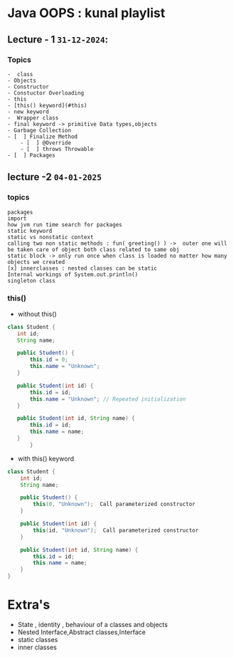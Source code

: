 
# Java OOPS : kunal playlist
 
## Lecture - 1 ```31-12-2024```: 
 ### Topics
    -  class
    - Objects
    - Constructor
    - Constuctor Overloading
    - this
    - [this() keyword](#this)
    - new keyword
    -  Wrapper class
    - final keyword -> primitive Data types,objects
    - Garbage Collection 
    - [  ] Finalize Method 
        - [  ] @Override 
        - [  ] throws Throwable 
    - [  ] Packages 


## lecture -2 ```04-01-2025```
 ### topics
    packages
    import
    how jvm run time search for packages
    static keyword
    static vs nonstatic context
    calling two non static methods : fun( greeting() ) ->  outer one will be taken care of object both class related to same obj
    static block -> only run once when class is loaded no matter how many objects we created
    [x] innerclasses : nested classes can be static 
    Internal workings of System.out.println()
    singleton class 

### this()
- without this()
 ```java
class Student {
    int id;
    String name;

    public Student() {
        this.id = 0;
        this.name = "Unknown";
    }

    public Student(int id) {
        this.id = id;
        this.name = "Unknown"; // Repeated initialization
    }

    public Student(int id, String name) {
        this.id = id;
        this.name = name;
    }
        }
```
-  with this() keyword
```java
class Student {
    int id;
    String name;

    public Student() {
        this(0, "Unknown");  Call parameterized constructor
    }

    public Student(int id) {
        this(id, "Unknown");  Call parameterized constructor
    }

    public Student(int id, String name) {
        this.id = id;
        this.name = name;
    }
}
```


# Extra's
- State , identity , behaviour of a classes and objects
- Nested Interface,Abstract classes,Interface
- static classes
- inner classes